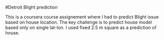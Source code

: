 #Detroit Blight prediction

This is a coursera course assignement where I had to predict Blight issue based on house location. The key challenge is to predict house model based only on single lat-lon. I used fixed 2.5 m square as a prediction of house. 
